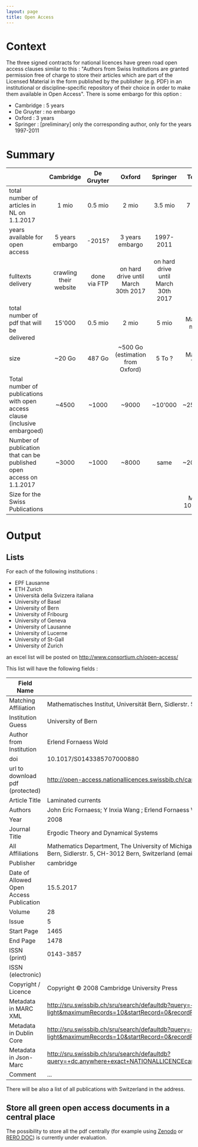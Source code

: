 ```yaml
---
layout: page
title: Open Access
---
```


# Context

The three signed contracts for national licences have green road open access clauses similar to this : "Authors from Swiss Institutions are granted permission free of charge to store their articles which are part of the Licensed Material in the form published by the publisher (e.g. PDF) in an institutional or discipline-specific repository of their choice in order to make them available in Open Access". There is some embargo for this option :

 * Cambridge : 5 years
 * De Gruyter : no embargo
 * Oxford : 3 years
 * Springer : [preliminary] only the corresponding author, only for the years 1997-2011

# Summary

||Cambridge|De Gruyter|Oxford|Springer|Total|
| :--- | :---: | :---: |:---: |:---: |:---: |
|total number of articles in NL on 1.1.2017|1 mio|0.5 mio|2 mio|3.5 mio|7 mio|
|years available for open access|5 years embargo|-2015?|3 years embargo|1997-2011||
|fulltexts delivery|crawling their website|done via FTP|on hard drive until March 30th 2017|on hard drive until March 30th 2017||
|total number of pdf that will be delivered|15'000|0.5 mio|2 mio|5 mio|Max 8 mio|
|size|~20 Go |487 Go|~500 Go (estimation from Oxford)|5 To ?|Max 8 To|
|Total number of publications with open access clause (inclusive embargoed)|~4500|~1000|~9000|~10’000|~25000|
|Number of publication that can be published open access on 1.1.2017|~3000|~1000|~8000|same|~20000|
|Size for the Swiss Publications|||||Max 100 Go|


# Output

## Lists

For each of the following institutions :
- EPF Lausanne
- ETH Zurich
- Università della Svizzera italiana
- University of Basel
- University of Bern
- University of Fribourg
- University of Geneva
- University of Lausanne
- University of Lucerne
- University of St-Gall
- University of Zurich

an excel list will be posted on <http://www.consortium.ch/open-access/>

This list will have the following fields :

Field Name|Example
---|---
Matching Affiliation|Mathematisches Institut, Universität Bern, Sidlerstr. 5, CH-3012 Bern, Switzerland (email: erlendfw@math.uio.no)
Institution Guess|University of Bern
Author from Institution|Erlend Fornaess Wold
doi|10.1017/S0143385707000880
url to download pdf (protected)|http://open-access.nationallicences.swissbib.ch/cambridge/ETD/ETD28_05/S0143385707000880.pdf
Article Title|Laminated currents
Authors|John Eric Fornaess; Y Inxia Wang ; Erlend Fornaess Wold
Year|2008
Journal Title|Ergodic Theory and Dynamical Systems
All Affiliations|Mathematics Department, The University of Michigan, East Hall, Ann Arbor, MI 48109, USA (email: fornaess@umich.edu)///Department of Mathematics, Henan Polytechnic University, Jiaozuo, 454000, China (email: yinxiawang@gmail.com)///Mathematisches Institut, Universität Bern, Sidlerstr. 5, CH-3012 Bern, Switzerland (email: erlendfw@math.uio.no)
Publisher|cambridge
Date of Allowed Open Access Publication|15.5.2017
Volume|28
Issue|5
Start Page|1465
End Page|1478
ISSN (print)|0143-3857
ISSN (electronic)|
Copyright / Licence|Copyright © 2008 Cambridge University Press  
Metadata in MARC XML|http://sru.swissbib.ch/sru/search/defaultdb?query=+dc.anywhere+exact+NATIONALLICENCEcambridge101017S0143385707000880&operation=searchRetrieve&recordSchema=info%3Asrw%2Fschema%2F1%2Fmarcxml-v1.1-light&maximumRecords=10&startRecord=0&recordPacking=XML&availableDBs=defaultdb&sortKeys=Submit+query
Metadata in Dublin Core|http://sru.swissbib.ch/sru/search/defaultdb?query=+dc.anywhere+exact+NATIONALLICENCEcambridge101017S0143385707000880&operation=searchRetrieve&recordSchema=info%3Asru%2Fschema%2F1%2Fdc-v1.1-light&maximumRecords=10&startRecord=0&recordPacking=XML&availableDBs=defaultdb&sortKeys=Submit+query
Metadata in Json-Marc|http://sru.swissbib.ch/sru/search/defaultdb?query=+dc.anywhere+exact+NATIONALLICENCEcambridge101017S0143385707000880&operation=searchRetrieve&recordSchema=info%3Asru%2Fschema%2Fjson&maximumRecords=10&startRecord=0&recordPacking=XML&availableDBs=defaultdb&sortKeys=Submit+query
Comment|...

There will be also a list of all publications with Switzerland in the address.



## Store all green open access documents in a central place

The possibility to store all the pdf centrally (for example using [Zenodo](https://zenodo.org/) or [RERO DOC](https://doc.rero.ch)) is currently under evaluation.
